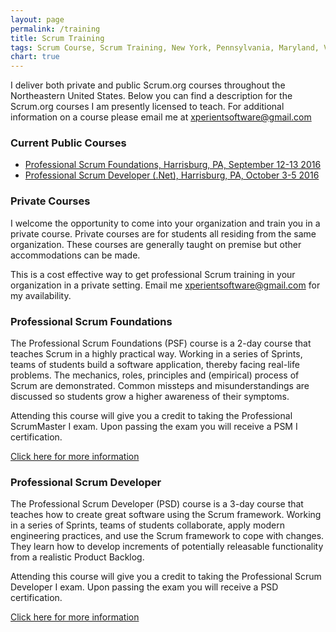 ```yaml
---
layout: page
permalink: /training
title: Scrum Training
tags: Scrum Course, Scrum Training, New York, Pennsylvania, Maryland, Virginia
chart: true
---
```


I deliver both private and public Scrum.org courses throughout the Northeastern United States. Below you can find a description for the Scrum.org courses I am presently licensed to teach. For additional information on a course please email me at <a href="mailto:xperientsoftware@gmail.com" target="_top">xperientsoftware@gmail.com</a>

### Current Public Courses
+ [Professional Scrum Foundations, Harrisburg, PA, September 12-13 2016](http://courses.scrum.org/classes/show/4293)
+ [Professional Scrum Developer (.Net), Harrisburg, PA, October 3-5 2016](http://courses.scrum.org/classes/show/4294)

### Private Courses
I welcome the opportunity to come into your organization and train you in a private course. Private courses are for students all residing from the same organization. These courses are generally taught on premise but other accommodations can be made. 

This is a cost effective way to get professional Scrum training in your organization in a private setting. Email me <a href="mailto:xperientsoftware@gmail.com" target="_top">xperientsoftware@gmail.com</a> for my availability.

### Professional Scrum Foundations
The Professional Scrum Foundations (PSF) course is a 2-day course that teaches Scrum in a highly practical way. Working in a series of Sprints, teams of students build a software application, thereby facing real-life problems. The mechanics, roles, principles and (empirical) process of Scrum are demonstrated. Common missteps and misunderstandings are discussed so students grow a higher awareness of their symptoms.

Attending this course will give you a credit to taking the Professional ScrumMaster I exam. Upon passing the exam you will receive a PSM I certification.

[Click here for more information](https://www.scrum.org/Courses/Professional-Scrum-Foundations)

### Professional Scrum Developer
The Professional Scrum Developer (PSD) course is a 3-day course that teaches how to create great software using the Scrum framework. Working in a series of Sprints, teams of students collaborate, apply modern engineering practices, and use the Scrum framework to cope with changes. They learn how to develop increments of potentially releasable functionality from a realistic Product Backlog.

Attending this course will give you a credit to taking the Professional Scrum Developer I exam. Upon passing the exam you will receive a PSD certification.

[Click here for more information](https://www.scrum.org/Courses/Professional-Scrum-Developer)
